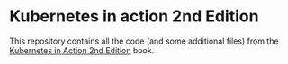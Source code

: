 # Kubernetes in action 2nd Edition

This repository contains all the code (and some additional files) from the [Kubernetes in Action 2nd Edition](https://www.manning.com/books/kubernetes-in-action-2nd-edition) book.
